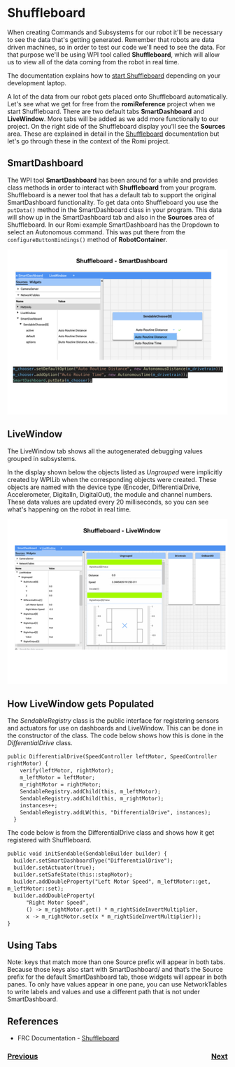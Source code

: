 # <a name="code"></a>Shuffleboard
When creating Commands and Subsystems for our robot it'll be necessary to see the data that's getting generated.  Remember that robots are data driven machines, so in order to test our code we'll need to see the data.
For that purpose we'll be using WPI tool called **Shuffleboard**, which will allow us to view all of the data coming from the robot in real time.

The documentation explains how to [start Shuffleboard](https://docs.wpilib.org/en/stable/docs/software/wpilib-tools/shuffleboard/getting-started/shuffleboard-tour.html#starting-shuffleboard) depending on your development laptop.

A lot of the data from our robot gets placed onto Shuffleboard automatically.  Let's see what we get for free from the **romiReference** project when we start Shuffleboard. There are two default tabs **SmartDashboard** and **LiveWindow**. More tabs will be added as we add more functionally to our project.  On the right side of the Shuffleboard display you'll see the **Sources** area.  These are explained in detail in the [Shuffleboard](https://docs.wpilib.org/en/stable/docs/software/wpilib-tools/shuffleboard/index.html) documentation but let's go through these in the context of the Romi project. 

## SmartDashboard
The WPI tool **SmartDashboard** has been around for a while and provides class methods in order to interact with **Shuffleboard** from your program.  Shuffleboard is a newer tool that has a default tab to support the original SmartDashboard functionality.  To get data onto Shuffleboard you use the `putData()` method in the SmartDashboard class in your program.  This data will show up in the SmartDashboard tab and also in the **Sources** area of Shuffleboard.  In our Romi example SmartDashboard has the Dropdown to select an Autonomous command.  This was put there from the `configureButtonBindings()` method of **RobotContainer**. 

![PID Command](../images/Romi/Romi.009.jpeg)

## LiveWindow
The LiveWindow tab shows all the autogenerated debugging values grouped in subsystems.

In the display shown below the objects listed as *Ungrouped* were implicitly created by WPILib when the corresponding objects were created. These objects are named with the device type (Encoder, DifferentialDrive, Accelerometer, DigitalIn, DigitalOut), the module and channel numbers. These data values are updated every 20 milliseconds, so you can see what's happening on the robot in real time.

![PID Command](../images/Romi/Romi.046.jpeg)

## How LiveWindow gets Populated
The *SendableRegistry* class is the public interface for registering sensors and actuators for use on dashboards and LiveWindow.  This can be done in the constructor of the class.  The code below shows how this is done in the *DifferentialDrive* class.

    public DifferentialDrive(SpeedController leftMotor, SpeedController rightMotor) {
        verify(leftMotor, rightMotor);
        m_leftMotor = leftMotor;
        m_rightMotor = rightMotor;
        SendableRegistry.addChild(this, m_leftMotor);
        SendableRegistry.addChild(this, m_rightMotor);
        instances++;
        SendableRegistry.addLW(this, "DifferentialDrive", instances);
      }

The code below is from the DifferentialDrive class and shows how it get registered with Shuffleboard.

    public void initSendable(SendableBuilder builder) {
      builder.setSmartDashboardType("DifferentialDrive");
      builder.setActuator(true);
      builder.setSafeState(this::stopMotor);
      builder.addDoubleProperty("Left Motor Speed", m_leftMotor::get, m_leftMotor::set);
      builder.addDoubleProperty(
          "Right Motor Speed",
          () -> m_rightMotor.get() * m_rightSideInvertMultiplier,
          x -> m_rightMotor.set(x * m_rightSideInvertMultiplier));
    }

## Using Tabs
Note: keys that match more than one Source prefix will appear in both tabs. Because those keys also start with SmartDashboard/ and that’s the Source prefix for the default SmartDashboard tab, those widgets will appear in both panes. To only have values appear in one pane, you can use NetworkTables to write labels and values and use a different path that is not under SmartDashboard. 

## References

- FRC Documentation - [Shuffleboard](https://docs.wpilib.org/en/stable/docs/software/wpilib-tools/shuffleboard/index.html)

<h3><span style="float:left">
<a href="romiCode4">Previous</a></span>
<span style="float:right">
<a href="romiCode6">Next</a></span></h3>